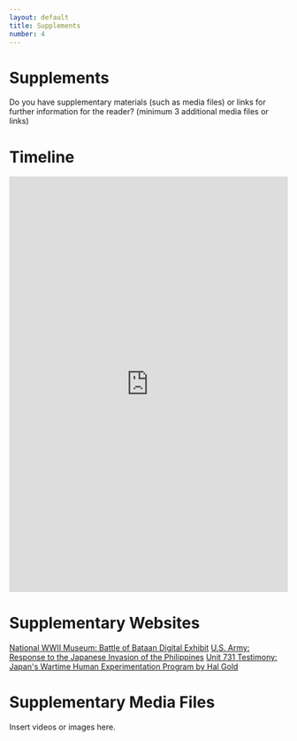 ```yaml
---
layout: default
title: Supplements
number: 4
---
```


# Supplements

Do you have supplementary materials (such as media files) or links for further information for the reader? (minimum 3 additional media files or links)

# Timeline

<iframe class='timeline-iframe' src='https://cdn.knightlab.com/libs/timeline3/latest/embed/index.html?source=1Gw_EJ95giHi13dl2QpMCTimXzm8lBhT-fR7Po2Q6HFc&font=Default&lang=en&initial_zoom=2&height=650' width='100%' height='750' webkitallowfullscreen mozallowfullscreen allowfullscreen frameborder='0'></iframe>


# Supplementary Websites
[National WWII Museum: Battle of Bataan Digital Exhibit](https://www.nationalww2museum.org/war/topics/battle-bataan-death-march)
[U.S. Army: Response to the Japanese Invasion of the Philippines](https://www.army.mil/article/179370/after_pearl_harbor_soldiers_held_out_for_months_against_japanese_invasion_of_philippines)
[Unit 731 Testimony: Japan's Wartime Human Experimentation Program by Hal Gold](https://english.news.cn/20230816/cc7e260837f245b2a920d30b64b8d534/c.html)






# Supplementary Media Files

Insert videos or images here.
